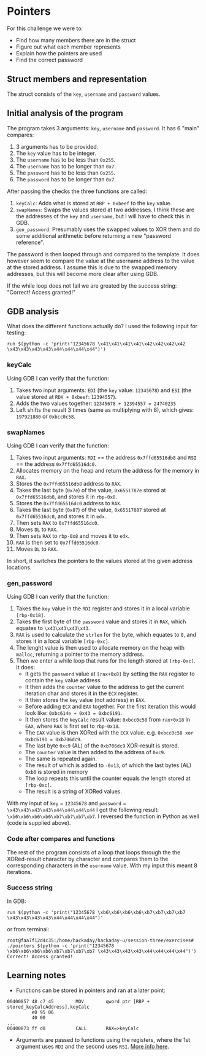 # Pointers
For this challenge we were to:
- Find how many members there are in the struct
- Figure out what each member represents
- Explain how the pointers are used
- Find the correct password

## Struct members and representation
The struct consists of the ```key```, ```username``` and ```password``` values. 

## Initial analysis of the program
The program takes 3 arguments: ```key```, ```username``` and ```password```. 
It has 6 "main" compares:
1. 3 arguments has to be provided.
2. The ```key``` value has to be integer.
3. The ```username``` has to be less than ```0x255```.
4. The ```username``` has to be longer than ```0x7```.
5. The ```password``` has to be less than ```0x255```.
6. The ```password``` has to be longer than ```0x7```.

After passing the checks the three functions are called:
1. ```keyCalc```: Adds what is stored at ```RBP + 0xbeef``` to the ```key``` value.
2. ```swapNames```: Swaps the values stored at two addresses. I think these are the addresses of the ```key``` and ```username```, but I will have to check this in GDB.
3. ```gen_password```: Presumably uses the swapped values to XOR them and do some additional arithmetic before returning a new "password reference".

The password is then looped through and compared to the template. It does however seem to compare the value at the username address to the value at the stored address.
I assume this is due to the swapped memory addresses, but this will become more clear after using GDB. 

If the while loop does not fail we are greated by the success string: "Correct! Access granted!"

## GDB analysis
What does the different functions actually do? I used the following input for testing:
````
run $(python -c 'print("12345678 \x41\x41\x41\x41\x42\x42\x42\x42 \x43\x43\x43\x43\x44\x44\x44\x44")')
````
### keyCalc
Using GDB I can verify that the function:
1. Takes two input arguments: ```EDI``` (the ```key``` value: ```12345678```) and ```ESI``` (the value stored at ```RDX + 0xbeef```: ```12394557```).
2. Adds the two values together: ```12345678 + 12394557 = 24740235```
3. Left shifts the reuslt 3 times (same as multiplying with 8), which gives: ```197921880``` or ```0xbcc0c58```.

### swapNames
Using GDB I can verify that the function:
1. Takes two input arguments: ```RDI``` == the address ```0x7ffd65516db8``` and ```RSI``` == the address ```0x7ffd65516dc0```. 
2. Allocates memory on the heap and return the address for the memory in ```RAX```.
3. Stores the ```0x7ffd65516db8``` address to ```RAX```.
4. Takes the last byte (```0x7e```) of the value, ```0x6551787e``` stored at ```0x7ffd65516db8```, and stores it in ```rbp-0x8```.
5. Stores the ```0x7ffd65516dc0``` address to ```RAX```.
6. Takes the last byte (```0x87```) of the value, ```0x65517887``` stored at ```0x7ffd65516dc0```, and stores it in ```edx```.
7. Then sets ```RAX``` to ```0x7ffd65516dc0```.
8. Moves ```DL``` to ```RAX```.
9. Then sets ```RAX``` to ```rbp-0x8``` and moves it to ```edx```.
10. ```RAX``` is then set to ```0x7ffd65516dc0```.
11. Moves ```DL``` to ```RAX```.

In short, it switches the pointers to the values stored at the given address locations.

### gen_password
Using GDB I can verify that the function:
1. Takes the ```key``` value in the ```RDI``` register and stores it in a local variable ```[rbp-0x18]```.
2. Takes the first byte of the ```password``` value and stores it in ```RAX```, which equates to ```\x43\x43\x43\x43```. 
3. ```RAX``` is used to calculate the ```strlen``` for the byte, which equates to ```8```, and stores it in a local variable ```[rbp-0xc]```.
4. The lenght value is then used to allocate memory on the heap with ```malloc```, returning a pointer to the memory address. 
5. Then we enter a while loop that runs for the length stored at ```[rbp-0xc]```. It does:
   -  It gets the ```password``` value at ```[rax+0x8]``` by setting the ```RAX``` register to contain the ```key``` value address. 
   -  It then adds the ```counter``` value to the address to get the current iteration char and stores it in the ```ECX``` register.
   -  It then stores the ```key``` value (not address) in ```EAX```.
   -  Before adding ```ECX``` and ```EAX``` together. For the first iteration this would look like: ```0xbc614e + 0x43 = 0xbc6191```.
   -  It then stores the ```keyCalc``` result value: ```0xbcc0c58``` from ```rax+0x18``` in ```EAX```, where ```RAX``` is first set to ```rbp-0x18```.  
   -  The ```EAX``` value is then XORed with the ```ECX``` value. e.g. ```0xbcc0c58 xor 0xbc6191 = 0xb706dc9```. 
   -  The last byte ```0xc9``` (AL) of the ```0xb706dc9``` XOR-result is stored.
   -  The ```counter``` value is then added to the address of ```0xc9```. 
   -  The same is repeated again.
   -  The result of which is added to ```-0x13```, of which the last bytes (AL) ```0xb6``` is stored in memory
   -  The loop repeats this until the counter equals the length stored at ```[rbp-0xc]```.
   -  The result is a string of XORed values.

With my input of ```key``` = ```12345678``` and ```password``` = ```\x43\x43\x43\x43\x44\x44\x44\x44``` I got the following result: ```\xb6\xb6\xb6\xb6\xb7\xb7\xb7\xb7```. I reversed the function in Python as well (code is supplied above).

### Code after compares and functions 
The rest of the program consists of a loop that loops through the the XORed-result character by character and compares them to the corresponding characters in the ```username``` value. With my input this meant 8 iterations. 


### Success string
In GDB:
```
run $(python -c 'print("12345678 \xb6\xb6\xb6\xb6\xb7\xb7\xb7\xb7 \x43\x43\x43\x43\x44\x44\x44\x44")'
```
or from terminal:
```
root@faa7f12d4c35:/home/hackaday/hackaday-u/session-three/exercises# ./pointers $(python -c 'print("12345678 \xb6\xb6\xb6\xb6\xb7\xb7\xb7\xb7 \x43\x43\x43\x43\x44\x44\x44\x44")')
Correct! Access granted!
```

## Learning notes
- Functions can be stored in pointers and ran at a later point: 
```
00400857 48 c7 45        MOV        qword ptr [RBP + stored_keyCalcAddress],keyCalc
         e0 95 06 
         40 00
...
00400873 ff d0           CALL       RAX=>keyCalc                                    
```
- Arguments are passed to functions using the registers, where the 1st argument uses ```RDI``` and the second uses ```RSI```. [More info here](http://6.s081.scripts.mit.edu/sp18/x86-64-architecture-guide.html).
